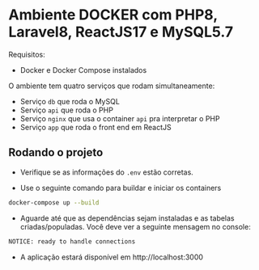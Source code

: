 # Ambiente DOCKER com PHP8, Laravel8, ReactJS17 e MySQL5.7

Requisitos:
- Docker e Docker Compose instalados

O ambiente tem quatro serviços que rodam simultaneamente:

- Serviço `db` que roda o MySQL
- Serviço `api` que roda o PHP
- Serviço `nginx` que usa o container `api` pra interpretar o PHP
- Serviço `app` que roda o front end em ReactJS

## Rodando o projeto

- Verifique se as informações do `.env` estão corretas.

- Use o seguinte comando para buildar e iniciar os containers

```bash
docker-compose up --build
```

- Aguarde até que as dependências sejam instaladas e as tabelas criadas/populadas. Você deve ver a seguinte mensagem no console:

```bash
NOTICE: ready to handle connections
```

- A aplicação estará disponível em http://localhost:3000

